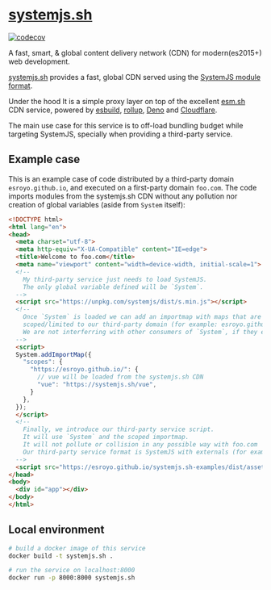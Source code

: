 # [systemjs.sh](https://systemjs.sh)

[![codecov](https://codecov.io/gh/esroyo/systemjs.sh/graph/badge.svg?token=MRNXPM2JNH)](https://codecov.io/gh/esroyo/systemjs.sh)

A fast, smart, &amp; global content delivery network (CDN) for modern(es2015+)
web development.

[systemjs.sh](https://systemjs.sh) provides a fast, global CDN served using the
[SystemJS module format](https://github.com/systemjs/systemjs/blob/main/docs/system-register.md).

Under the hood It is a simple proxy layer on top of the excellent
[esm.sh](https://esm.sh) CDN service, powered by
[esbuild](https://esbuild.github.io/), [rollup](https://rollupjs.org/),
[Deno](https://deno.com) and [Cloudflare](https://cloudflare.com).

The main use case for this service is to off-load bundling budget while
targeting SystemJS, specially when providing a third-party service.

## Example case

This is an example case of code distributed by a third-party domain
`esroyo.github.io`, and executed on a first-party domain `foo.com`. The code
imports modules from the systemjs.sh CDN without any pollution nor creation of
global variables (aside from `System` itself):

```html
<!DOCTYPE html>
<html lang="en">
<head>
  <meta charset="utf-8">
  <meta http-equiv="X-UA-Compatible" content="IE=edge">
  <title>Welcome to foo.com</title>
  <meta name="viewport" content="width=device-width, initial-scale=1">
  <!--
    My third-party service just needs to load SystemJS.
    The only global variable defined will be `System`.
  -->
  <script src="https://unpkg.com/systemjs/dist/s.min.js"></script>
  <!--
    Once `System` is loaded we can add an importmap with maps that are
    scoped/limited to our third-party domain (for example: esroyo.github.io).
    We are not interferring with other consumers of `System`, if they exist.
  -->
  <script>
  System.addImportMap({
    "scopes": {
      "https://esroyo.github.io/": {
        // vue will be loaded from the systemjs.sh CDN
        "vue": "https://systemjs.sh/vue",
      }
    },
  });
  </script>
  <!--
    Finally, we introduce our third-party service script.
    It will use `System` and the scoped importmap.
    It will not pollute or collision in any possible way with foo.com
    Our third-party service format is SystemJS with externals (for example "vue").
  -->
  <script src="https://esroyo.github.io/systemjs.sh-examples/dist/assets/index.js"></script>
</head>
<body>
  <div id="app"></div>
</body>
</html>
```

## Local environment

```sh
# build a docker image of this service
docker build -t systemjs.sh .

# run the service on localhost:8000
docker run -p 8000:8000 systemjs.sh
```

